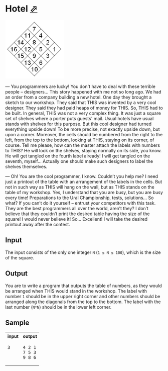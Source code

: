 # Hotel [⬀](https://acm.timus.ru/problem.aspx?space=1&num=1319)


![Problem illustration](1319.png)

— You programmers are lucky! You don't have to deal with these terrible people – designers… This story happened with me not so long ago. We had an order from a company building a new hotel. One day they brought a sketch to our workshop. They said that THIS was invented by a very cool designer. They said they had paid heaps of money for THIS. So, THIS had to be built. In general, THIS was not a very complex thing. It was just a square set of shelves where a porter puts guests' mail. Usual hotels have usual stands with shelves for this purpose. But this cool designer had turned everything upside down! To be more precise, not exactly upside down, but upon a corner. Moreover, the cells should be numbered from the right to the left, from the top to the bottom, looking at THIS, staying on its corner, of course. Tell me please, how can the master attach the labels with numbers to THIS? He will look on the shelves, staying normally on its side, you know. He will get tangled on the fourth label already! I will get tangled on the seventh, myself… Actually one should make such designers to label the shelves themselves.

— Oh! You are the cool programmer, I know. Couldn’t you help me? I need just a printout of the table with an arrangement of the labels in the cells. But not in such way as THIS will hang on the wall, but as THIS stands on the table of my workshop. Yes, I understand that you are busy, but you are busy every time! Preparations to the Ural Championship, tests, solutions… So what? If you can’t do it yourself – entrust your competitors with this task. They are the best programmers all over the world, aren’t they? I don’t believe that they couldn’t print the desired table having the size of the square! I would never believe it! So… Excellent! I will take the desired printout away after the contest.

## Input

The input consists of the only one integer `N` (`1 ≤ N ≤ 100`), which is the size of the square.

## Output

You are to write a program that outputs the table of numbers, as they would be arranged when THIS would stand in the workshop. The label with number `1` should be in the upper right corner and other numbers should be arranged along the diagonals from the top to the bottom. The label with the last number (`N*N`) should be in the lower left corner.

## Sample

<table>
<tr>
<th>input</th>
<th>output</th>
</tr>
<tr>
<td style="vertical-align: top">
<pre>
3
</pre>
</td>
<td style="vertical-align: top">
<pre>
4 2 1
7 5 3
9 8 6
</pre>
</td>
</tr>
</table>
